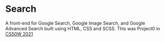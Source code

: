 # Search
A front-end for Google Search, Google Image Search, and Google Advanced Search built using HTML, CSS and SCSS. This was Project0 in [CS50W 2021](https://www.edx.org/course/cs50s-web-programming-with-python-and-javascript)